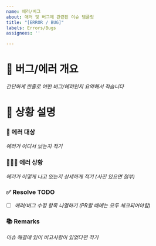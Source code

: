 ```yaml
---
name: 에러/버그
about: 애러 및 버그에 관련된 이슈 템플릿
title: "[ERROR / BUG]"
labels: Errors/Bugs
assignees: ''

---
```


# 🐞 버그/에러 개요
*간단하게 한줄로 어떤 버그/에러인지 요약해서 적습니다*

# 📝 상황 설명
### 📄  에러 대상
*에러가 어디서 났는지 적기*

### 🕵🏻‍♀️    에러 상황
*에러가 어떻게 나고 있는지 상세하게 적기 (사진 있으면 첨부)*

### ✅ Resolve TODO

- [ ] *에러/버그 수정 항목 나열하기 (PR할 때에는 모두 체크되어야함)*

### 📚 Remarks
*이슈 해결에 있어 비고사항이 있었다면 적기*
